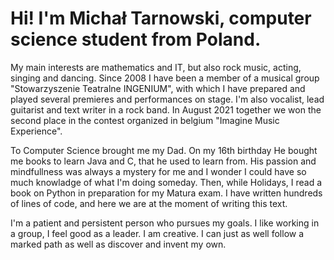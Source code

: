 # Hi! I'm Michał Tarnowski, computer science student from Poland.

My main interests are mathematics and IT, but also rock music, acting, singing and dancing.
Since 2008 I have been a member of a musical group "Stowarzyszenie Teatralne INGENIUM", with which 
I have prepared and played several premieres and performances on stage.
I'm also vocalist, lead guitarist and text writer in a rock band. 
In August 2021 together we won the second place in the contest organized in belgium "Imagine Music Experience". 

To Computer Science brought me my Dad. On my 16th birthday He bought me books to learn Java and C, that he used to learn from.
His passion and mindfullness was always a mystery for me and I wonder I could have so much knowladge of what I'm doing someday.
Then, while Holidays, I read a book on Python in preparation for my Matura exam. I have written hundreds of lines of code, and here we are at the moment of writing this text.

I'm a patient and persistent person who pursues my goals. I like working in a group, I feel good as a leader. 
I am creative. I can just as well follow a marked path as well as discover and invent my own.

